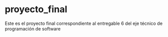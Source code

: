 # proyecto_final
Este es el proyecto final correspondiente al entregable 6 del eje técnico de programación de software
